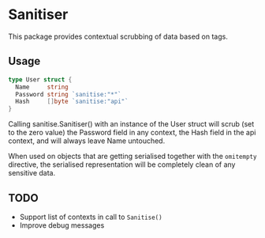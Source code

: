 # Sanitiser

This package provides contextual scrubbing of data based on tags.

## Usage

```go
type User struct {
  Name     string
  Password string `sanitise:"*"`
  Hash     []byte `sanitise:"api"`
}
```

Calling sanitise.Sanitiser() with an instance of the User struct will scrub (set to the zero value) the Password field in any context, the Hash field in the api context, and will always leave Name untouched.

When used on objects that are getting serialised together with the `omitempty` directive, the serialised representation will be completely clean of any sensitive data.

## TODO
* Support list of contexts in call to `Sanitise()`
* Improve debug messages
